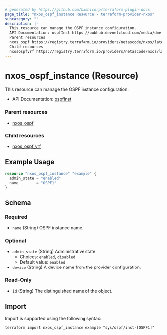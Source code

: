 ```yaml
---
# generated by https://github.com/hashicorp/terraform-plugin-docs
page_title: "nxos_ospf_instance Resource - terraform-provider-nxos"
subcategory: ""
description: |-
  This resource can manage the OSPF instance configuration.
  API Documentation: ospfInst https://pubhub.devnetcloud.com/media/dme-docs-10-2-2/docs/Routing%20and%20Forwarding/ospf:Inst/
  Parent resources
  nxos_ospf https://registry.terraform.io/providers/netascode/nxos/latest/docs/resources/ospf
  Child resources
  nxosospfvrf https://registry.terraform.io/providers/netascode/nxos/latest/docs/resources/ospf_vrf
---
```


# nxos_ospf_instance (Resource)

This resource can manage the OSPF instance configuration.

- API Documentation: [ospfInst](https://pubhub.devnetcloud.com/media/dme-docs-10-2-2/docs/Routing%20and%20Forwarding/ospf:Inst/)

### Parent resources

- [nxos_ospf](https://registry.terraform.io/providers/netascode/nxos/latest/docs/resources/ospf)

### Child resources

- [nxos_ospf_vrf](https://registry.terraform.io/providers/netascode/nxos/latest/docs/resources/ospf_vrf)

## Example Usage

```terraform
resource "nxos_ospf_instance" "example" {
  admin_state = "enabled"
  name        = "OSPF1"
}
```

<!-- schema generated by tfplugindocs -->
## Schema

### Required

- `name` (String) OSPF instance name.

### Optional

- `admin_state` (String) Administrative state.
  - Choices: `enabled`, `disabled`
  - Default value: `enabled`
- `device` (String) A device name from the provider configuration.

### Read-Only

- `id` (String) The distinguished name of the object.

## Import

Import is supported using the following syntax:

```shell
terraform import nxos_ospf_instance.example "sys/ospf/inst-[OSPF1]"
```
